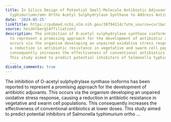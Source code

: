 ```yaml
---
title: In Silico Design of Potential Small-Molecule Antibiotic Adjuvants against <em>Salmonella
  typhimurium</em> Ortho Acetyl Sulphydrylase Synthase to Address Antimicrobial Resistance
date: '2024-05-25'
linkTitle: https://pubmed.ncbi.nlm.nih.gov/38794114/?utm_source=curl&utm_medium=rss&utm_campaign=pubmed-2&utm_content=1FakS-2QOkCT8HsMOQP1bCRQ4YzyumYOmxmF0moLsQ3dFB1E9V&fc=20220326224207&ff=20240526182247&v=2.18.0.post9+e462414
source: heidelberg[Affiliation]
description: The inhibition of O-acetyl sulphydrylase synthase isoforms has been reported
  to represent a promising approach for the development of antibiotic adjuvants. This
  occurs via the organism developing an unpaired oxidative stress response, causing
  a reduction in antibiotic resistance in vegetative and swarm cell populations. This
  consequently increases the effectiveness of conventional antibiotics at lower doses.
  This study aimed to predict potential inhibitors of Salmonella typhimurium ortho
  ...
disable_comments: true
---
```

The inhibition of O-acetyl sulphydrylase synthase isoforms has been reported to represent a promising approach for the development of antibiotic adjuvants. This occurs via the organism developing an unpaired oxidative stress response, causing a reduction in antibiotic resistance in vegetative and swarm cell populations. This consequently increases the effectiveness of conventional antibiotics at lower doses. This study aimed to predict potential inhibitors of Salmonella typhimurium ortho ...